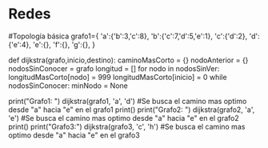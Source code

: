 # Redes

#Topología básica
grafo1={
'a':{'b':3,'c':8},
'b':{'c':7,'d':5,'e':1},
'c':{'d':2},
'd':{'e':4},
'e':{},
'f':{},
'g':{},
} 

def dijkstra(grafo,inicio,destino):
    caminoMasCorto = {} 
    nodoAnterior = {} 
    nodosSinConocer = grafo 
    longitud = [] 
    for nodo in nodosSinVer:  
        longitudMasCorto[nodo] = 999
    longitudMasCorto[inicio] = 0
    while nodosSinConocer:
        minNodo = None



print("Grafo1: ")
dijkstra(grafo1, 'a', 'd') #Se busca el camino mas optimo desde "a" hacia "e" en el grafo1
print()
print("Grafo2: ")
dijkstra(grafo2, 'a', 'e') #Se busca el camino mas optimo desde "a" hacia "e" en el grafo2
print()
print("Grafo3:")
dijkstra(grafo3, 'c', 'h') #Se busca el camino mas optimo desde "a" hacia "e" en el grafo3
